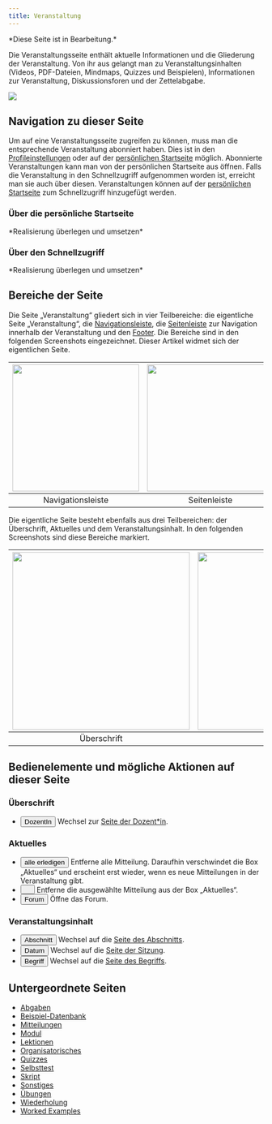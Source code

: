 ```yaml
---
title: Veranstaltung
---
```


\*Diese Seite ist in Bearbeitung.\*

Die Veranstaltungsseite enthält aktuelle Informationen und die Gliederung der Veranstaltung. Von ihr aus gelangt man zu Veranstaltungsinhalten (Videos, PDF-Dateien, Mindmaps, Quizzes und Beispielen), Informationen zur Veranstaltung, Diskussionsforen und der Zettelabgabe.

![](/img/Veranstaltung_thumb.png)

## Navigation zu dieser Seite
Um auf eine Veranstaltungsseite zugreifen zu können, muss man die entsprechende Veranstaltung abonniert haben. Dies ist in den [Profileinstellungen](profile.md) oder auf der [persönlichen Startseite](my-home-page.md) möglich. Abonnierte Veranstaltungen kann man von der persönlichen Startseite aus öffnen. Falls die Veranstaltung in den Schnellzugriff aufgenommen worden ist, erreicht man sie auch über diesen. Veranstaltungen können auf der [persönlichen Startseite](my-home-page.md) zum Schnellzugriff hinzugefügt werden.

### Über die persönliche Startseite
\*Realisierung überlegen und umsetzen\*

### Über den Schnellzugriff
\*Realisierung überlegen und umsetzen\*

## Bereiche der Seite
Die Seite „Veranstaltung“ gliedert sich in vier Teilbereiche: die eigentliche Seite „Veranstaltung“, die [Navigationsleiste](nav-bar.md), die [Seitenleiste](sidebar.md) zur Navigation innerhalb der Veranstaltung und den [Footer](footer.md). Die Bereiche sind in den folgenden Screenshots eingezeichnet. Dieser Artikel widmet sich der eigentlichen Seite.

|<img src="https://media.githubusercontent.com/media/MaMpf-HD/mampf/docs/docs/static/img/Veranstaltung_Navbar.png" height="250"/>|<img src="https://media.githubusercontent.com/media/MaMpf-HD/mampf/docs/docs/static/img/Veranstaltung_Sidebar.png" height="250"/>|<img src="https://media.githubusercontent.com/media/MaMpf-HD/mampf/docs/docs/static/img/Veranstaltung_eigentliche_Seite.png" height="250"/>|<img src="https://media.githubusercontent.com/media/MaMpf-HD/mampf/docs/docs/static/img/Veranstaltung_Footer.png" height="250"/>|
|:---: | :---: |:---: | :---: |
|Navigationsleiste|Seitenleiste|Eigentliche Seite |Footer|

Die eigentliche Seite besteht ebenfalls aus drei Teilbereichen: der Überschrift, Aktuelles und dem Veranstaltungsinhalt. In den folgenden Screenshots sind diese Bereiche markiert.

|<img src="https://media.githubusercontent.com/media/MaMpf-HD/mampf/docs/docs/static/img/Veranstaltung_Ueberschrift.png" height="350"/> |<img src="https://media.githubusercontent.com/media/MaMpf-HD/mampf/docs/docs/static/img/Veranstaltung_Aktuelles.png" height="350"/>  | <img src="https://media.githubusercontent.com/media/MaMpf-HD/mampf/docs/docs/static/img/Veranstaltung_Inhalt.png" height="350"/>|
|:---: | :---: | :---:|
|Überschrift|Aktuelles|Inhalt

## Bedienelemente und mögliche Aktionen auf dieser Seite
### Überschrift
* <a href="/mampf/de/docs/lecturer" target="_self"><button name="button">DozentIn</button></a> Wechsel zur <a href="/mampf/de/docs/lecturer" target="_self">Seite der Dozent*in</a>.

### Aktuelles
* <button name="button">alle erledigen</button> Entferne alle Mitteilung. Daraufhin verschwindet die Box „Aktuelles“ und erscheint erst wieder, wenn es neue Mitteilungen in der Veranstaltung gibt.
* <button name="button"><img src="https://media.githubusercontent.com/media/MaMpf-HD/mampf/docs/docs/static/img/check.png" width="12" height="12"/></button> Entferne die ausgewählte Mitteilung aus der Box „Aktuelles“.
* <button name="button">Forum</button> Öffne das Forum.

### Veranstaltungsinhalt
* <a href="/mampf/de/docs/section" target="_self"><button name="button">Abschnitt</button></a> Wechsel auf die <a href="/mampf/de/docs/section" target="_self">Seite des Abschnitts</a>.
* <a href="/mampf/de/docs/session" target="_self"><button name="button">Datum</button></a> Wechsel auf die <a href="/mampf/de/docs/session" target="_self">Seite der Sitzung</a>.
* <a href="/mampf/de/docs/tag" target="_self"><button name="button">Begriff</button></a> Wechsel auf die <a href="/mampf/de/docs/tag" target="_self">Seite des Begriffs</a>.

## Untergeordnete Seiten
* [Abgaben](submissions.md)
* [Beispiel-Datenbank](erdbeere.md)
* [Mitteilungen](announcements.md)
* [Modul](module.md)
* [Lektionen](lessons.md)
* [Organisatorisches](general-information.md)
* [Quizzes](quizzes.md)
* [Selbsttest](self-assessment.md)
* [Skript](manuscript.md)
* [Sonstiges](miscellaneous.md)
* [Übungen](exercises.md)
* [Wiederholung](repetition.md)
* [Worked Examples](worked-examples.md)
